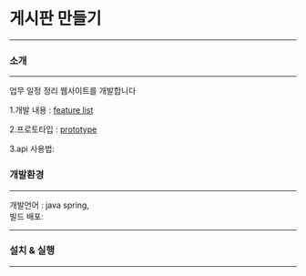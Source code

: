 # 게시판 만들기
-------

### 소개
***
업무 일정 정리 웹사이트를 개발합니다  

1.개발 내용 : [feature list]("")  

2.프로토타입 : [prototype](https://www.fluidui.com/editor/live/project/p_5gU7gCtkbfdNQPd5rsu1fqei5xvrXP1e)  

3.api 사용법:  


### 개발환경  
***
개발언어 : java spring,  
빌드 배포:  

 ***
### 설치 & 실행
 ***
